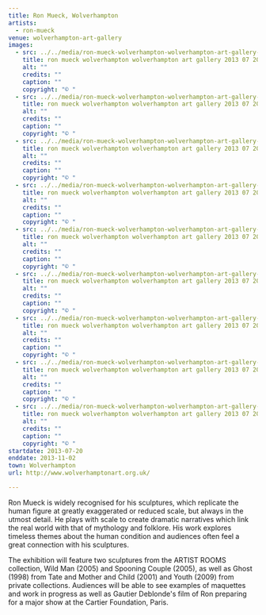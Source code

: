 ```yaml
---
title: Ron Mueck, Wolverhampton
artists:
  - ron-mueck
venue: wolverhampton-art-gallery
images:
  - src: ../../media/ron-mueck-wolverhampton-wolverhampton-art-gallery-2013-07-20-0.webp
    title: ron mueck wolverhampton wolverhampton art gallery 2013 07 20 0
    alt: ""
    credits: ""
    caption: ""
    copyright: "© "
  - src: ../../media/ron-mueck-wolverhampton-wolverhampton-art-gallery-2013-07-20-1.webp
    title: ron mueck wolverhampton wolverhampton art gallery 2013 07 20 1
    alt: ""
    credits: ""
    caption: ""
    copyright: "© "
  - src: ../../media/ron-mueck-wolverhampton-wolverhampton-art-gallery-2013-07-20-2.webp
    title: ron mueck wolverhampton wolverhampton art gallery 2013 07 20 2
    alt: ""
    credits: ""
    caption: ""
    copyright: "© "
  - src: ../../media/ron-mueck-wolverhampton-wolverhampton-art-gallery-2013-07-20-3.webp
    title: ron mueck wolverhampton wolverhampton art gallery 2013 07 20 3
    alt: ""
    credits: ""
    caption: ""
    copyright: "© "
  - src: ../../media/ron-mueck-wolverhampton-wolverhampton-art-gallery-2013-07-20-4.webp
    title: ron mueck wolverhampton wolverhampton art gallery 2013 07 20 4
    alt: ""
    credits: ""
    caption: ""
    copyright: "© "
  - src: ../../media/ron-mueck-wolverhampton-wolverhampton-art-gallery-2013-07-20-5.webp
    title: ron mueck wolverhampton wolverhampton art gallery 2013 07 20 5
    alt: ""
    credits: ""
    caption: ""
    copyright: "© "
  - src: ../../media/ron-mueck-wolverhampton-wolverhampton-art-gallery-2013-07-20-6.webp
    title: ron mueck wolverhampton wolverhampton art gallery 2013 07 20 6
    alt: ""
    credits: ""
    caption: ""
    copyright: "© "
  - src: ../../media/ron-mueck-wolverhampton-wolverhampton-art-gallery-2013-07-20-7.webp
    title: ron mueck wolverhampton wolverhampton art gallery 2013 07 20 7
    alt: ""
    credits: ""
    caption: ""
    copyright: "© "
  - src: ../../media/ron-mueck-wolverhampton-wolverhampton-art-gallery-2013-07-20-8.webp
    title: ron mueck wolverhampton wolverhampton art gallery 2013 07 20 8
    alt: ""
    credits: ""
    caption: ""
    copyright: "© "
startdate: 2013-07-20
enddate: 2013-11-02
town: Wolverhampton
url: http://www.wolverhamptonart.org.uk/

---
```


Ron Mueck is widely recognised for his sculptures, which replicate the human figure at greatly exaggerated or reduced scale, but always in the utmost detail. He plays with scale to create dramatic narratives which link the real world with that of mythology and folklore. His work explores timeless themes about the human condition and audiences often feel a great connection with his sculptures.

The exhibition will feature two sculptures from the ARTIST ROOMS collection, Wild Man (2005) and Spooning Couple (2005), as well as Ghost (1998) from Tate and Mother and Child (2001) and Youth (2009) from private collections. Audiences will be able to see examples of maquettes and work in progress as well as Gautier Deblonde's film of Ron preparing for a major show at the Cartier Foundation, Paris.